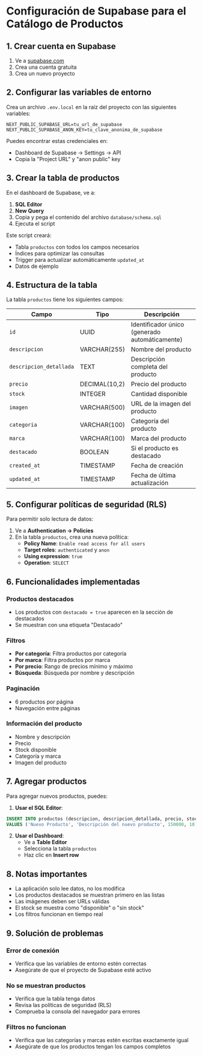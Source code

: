 # Configuración de Supabase para el Catálogo de Productos

## 1. Crear cuenta en Supabase

1. Ve a [supabase.com](https://supabase.com)
2. Crea una cuenta gratuita
3. Crea un nuevo proyecto

## 2. Configurar las variables de entorno

Crea un archivo `.env.local` en la raíz del proyecto con las siguientes variables:

```env
NEXT_PUBLIC_SUPABASE_URL=tu_url_de_supabase
NEXT_PUBLIC_SUPABASE_ANON_KEY=tu_clave_anonima_de_supabase
```

Puedes encontrar estas credenciales en:
- Dashboard de Supabase → Settings → API
- Copia la "Project URL" y "anon public" key

## 3. Crear la tabla de productos

En el dashboard de Supabase, ve a:
1. **SQL Editor**
2. **New Query**
3. Copia y pega el contenido del archivo `database/schema.sql`
4. Ejecuta el script

Este script creará:
- Tabla `productos` con todos los campos necesarios
- Índices para optimizar las consultas
- Trigger para actualizar automáticamente `updated_at`
- Datos de ejemplo

## 4. Estructura de la tabla

La tabla `productos` tiene los siguientes campos:

| Campo | Tipo | Descripción |
|-------|------|-------------|
| `id` | UUID | Identificador único (generado automáticamente) |
| `descripcion` | VARCHAR(255) | Nombre del producto |
| `descripcion_detallada` | TEXT | Descripción completa del producto |
| `precio` | DECIMAL(10,2) | Precio del producto |
| `stock` | INTEGER | Cantidad disponible |
| `imagen` | VARCHAR(500) | URL de la imagen del producto |
| `categoria` | VARCHAR(100) | Categoría del producto |
| `marca` | VARCHAR(100) | Marca del producto |
| `destacado` | BOOLEAN | Si el producto es destacado |
| `created_at` | TIMESTAMP | Fecha de creación |
| `updated_at` | TIMESTAMP | Fecha de última actualización |

## 5. Configurar políticas de seguridad (RLS)

Para permitir solo lectura de datos:

1. Ve a **Authentication → Policies**
2. En la tabla `productos`, crea una nueva política:
   - **Policy Name**: `Enable read access for all users`
   - **Target roles**: `authenticated` y `anon`
   - **Using expression**: `true`
   - **Operation**: `SELECT`

## 6. Funcionalidades implementadas

### Productos destacados
- Los productos con `destacado = true` aparecen en la sección de destacados
- Se muestran con una etiqueta "Destacado"

### Filtros
- **Por categoría**: Filtra productos por categoría
- **Por marca**: Filtra productos por marca
- **Por precio**: Rango de precios mínimo y máximo
- **Búsqueda**: Búsqueda por nombre y descripción

### Paginación
- 6 productos por página
- Navegación entre páginas

### Información del producto
- Nombre y descripción
- Precio
- Stock disponible
- Categoría y marca
- Imagen del producto

## 7. Agregar productos

Para agregar nuevos productos, puedes:

1. **Usar el SQL Editor**:
```sql
INSERT INTO productos (descripcion, descripcion_detallada, precio, stock, imagen, categoria, marca, destacado) 
VALUES ('Nuevo Producto', 'Descripción del nuevo producto', 150000, 10, '/imagen.jpg', 'Categoría', 'Marca', false);
```

2. **Usar el Dashboard**:
   - Ve a **Table Editor**
   - Selecciona la tabla `productos`
   - Haz clic en **Insert row**

## 8. Notas importantes

- La aplicación solo lee datos, no los modifica
- Los productos destacados se muestran primero en las listas
- Las imágenes deben ser URLs válidas
- El stock se muestra como "disponible" o "sin stock"
- Los filtros funcionan en tiempo real

## 9. Solución de problemas

### Error de conexión
- Verifica que las variables de entorno estén correctas
- Asegúrate de que el proyecto de Supabase esté activo

### No se muestran productos
- Verifica que la tabla tenga datos
- Revisa las políticas de seguridad (RLS)
- Comprueba la consola del navegador para errores

### Filtros no funcionan
- Verifica que las categorías y marcas estén escritas exactamente igual
- Asegúrate de que los productos tengan los campos completos 